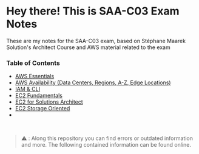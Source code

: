 # Hey there! This is SAA-C03 Exam Notes

These are my notes for the SAA-C03 exam, based on Stéphane Maarek Solution's Architect Course and AWS material
related to the exam 

### Table of Contents

- [AWS Essentials](./AWS-Essentials.md)
- [AWS Availability (Data Centers, Regions, A-Z, Edge Locations)](./AWS-Availability.md)
- [IAM & CLI](./AWS-IAM-and-CLI.md)
- [EC2 Fundamentals](./AWS-EC2-Fundamentals.md)
- [EC2 for Solutions Architect](./AWS-EC2-for-SAA.md)
- [EC2 Storage Oriented](./AWS-EC2-Storage.md)
- 




&nbsp;
&nbsp;
&nbsp;
&nbsp;
&nbsp;
&nbsp;
&nbsp;

 > :warning: : Along this repository you can find errors or outdated information and more. The following contained information can be found online.
